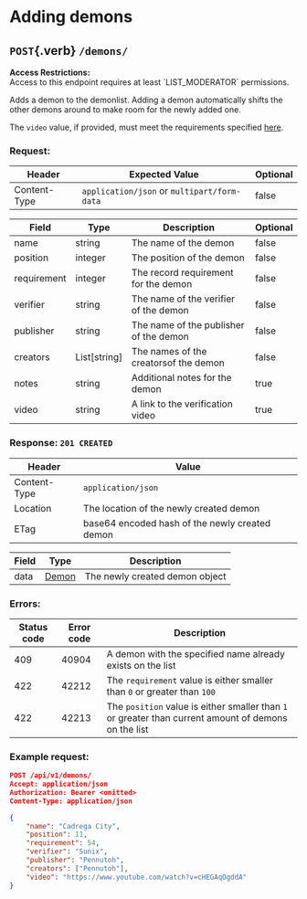 <div class='panel fade js-scroll-anim' data-anim='fade'>

# Adding demons

## `POST`{.verb} `/demons/`

<div class='info-yellow'>
<b>Access Restrictions:</b><br>
Access to this endpoint requires at least `LIST_MODERATOR` permissions.
</div>

Adds a demon to the demonlist. Adding a demon automatically shifts the other demons around to make
room for the newly added one.

The `video` value, if provided, must meet the requirements specified [here](/documentation/#video).

### Request:

| Header       | Expected Value                              | Optional |
| ------------ | ------------------------------------------- | -------- |
| Content-Type | `application/json` or `multipart/form-data` | false    |

| Field       | Type         | Description                            | Optional |
| ----------- | ------------ | -------------------------------------- | -------- |
| name        | string       | The name of the demon                  | false    |
| position    | integer      | The position of the demon              | false    |
| requirement | integer      | The record requirement for the demon   | false    |
| verifier    | string       | The name of the verifier of the demon  | false    |
| publisher   | string       | The name of the publisher of the demon | false    |
| creators    | List[string] | The names of the creatorsof the demon  | false    |
| notes       | string       | Additional notes for the demon         | true     |
| video       | string       | A link to the verification video       | true     |

### Response: `201 CREATED`

| Header       | Value                                          |
| ------------ | ---------------------------------------------- |
| Content-Type | `application/json`                             |
| Location     | The location of the newly created demon        |
| ETag         | base64 encoded hash of the newly created demon |

| Field | Type                                   | Description                    |
| ----- | -------------------------------------- | ------------------------------ |
| data  | [Demon](/documentation/objects/#demon) | The newly created demon object |

### Errors:

| Status code | Error code | Description                                                                                          |
| ----------- | ---------- | ---------------------------------------------------------------------------------------------------- |
| 409         | 40904      | A demon with the specified name already exists on the list                                           |
| 422         | 42212      | The `requirement` value is either smaller than `0` or greater than `100`                             |
| 422         | 42213      | The `position` value is either smaller than `1` or greater than current amount of demons on the list |

### Example request:

```json
POST /api/v1/demons/
Accept: application/json
Authorization: Bearer <omitted>
Content-Type: application/json

{
    "name": "Cadrega City",
    "position": 11,
    "requirement": 54,
    "verifier": "Sunix",
    "publisher": "Pennutoh",
    "creators": ["Pennutoh"],
    "video": "https://www.youtube.com/watch?v=cHEGAqOgddA"
}
```

</div>

